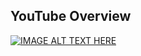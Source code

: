 
## YouTube Overview

[![IMAGE ALT TEXT HERE](https://img.youtube.com/vi/XEnwZzb-yhg/0.jpg)](https://www.youtube.com/watch?v=XEnwZzb-yhg)
